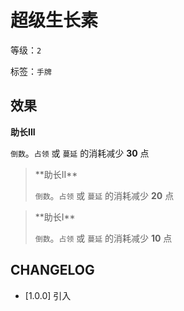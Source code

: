 # 超级生长素

等级：`2`

标签：`手牌`

## 效果

**助长III**

`倒数`。`占领` 或 `蔓延` 的消耗减少 **30** 点


<blockquote>
**助长II**

`倒数`。`占领` 或 `蔓延` 的消耗减少 **20** 点
</blockquote>

<blockquote>
**助长I**

`倒数`。`占领` 或 `蔓延` 的消耗减少 **10** 点
</blockquote>

## CHANGELOG

- [1.0.0] 引入
